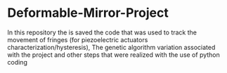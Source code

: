 # Deformable-Mirror-Project
In this repository the is saved the code that was used to track the movement of fringes (for piezoelectric actuators  characterization/hysteresis), The genetic algorithm variation associated with the project and  other steps that were realized with the use of python coding 
